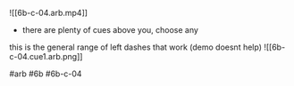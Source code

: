 

![[6b-c-04.arb.mp4]]
- there are plenty of cues above you, choose any

this is the general range of left dashes that work (demo doesnt help)
![[6b-c-04.cue1.arb.png]]

#arb #6b #6b-c-04

